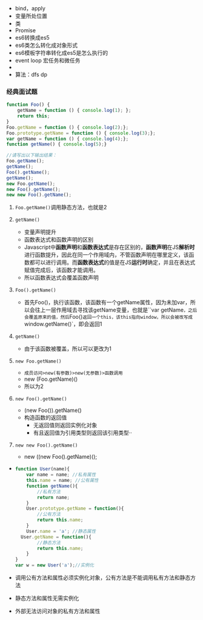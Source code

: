 - bind，apply
- 变量所处位置
- 类
- Promise
- es6转换成es5
- es6类怎么转化成对象形式
- es6模板字符串转化成es5是怎么执行的
- event loop 宏任务和微任务
- 
- 算法：dfs dp 



### 经典面试题

```js
function Foo() {
    getName = function () { console.log(1); };
    return this;
}
Foo.getName = function () { console.log(2);};
Foo.prototype.getName = function () { console.log(3);};
var getName = function () { console.log(4);};
function getName() { console.log(5);}

//请写出以下输出结果：
Foo.getName();
getName();
Foo().getName();
getName();
new Foo.getName();
new Foo().getName();
new new Foo().getName();
```

1. `Foo.getName()`调用静态方法，也就是2

2. `getName()`
   - 变量声明提升
   - 函数表达式和函数声明的区别
   - Javascript中**函数声明**和**函数表达式**是存在区别的，**函数声明**在JS**解析时**进行函数提升，因此在同一个作用域内，不管函数声明在哪里定义，该函数都可以进行调用。而**函数表达式**的值是在JS**运行时**确定，并且在表达式赋值完成后，该函数才能调用。
   - 所以函数表达式会覆盖函数声明
3. `Foo().getName()`
   - 首先Foo()，执行该函数，该函数有一个getName属性，因为未加var，所以会往上一层作用域去寻找该getName变量，也就是``var getName`，之后会覆盖原来的值，然后`Foo()`返回一个this，该this指向window，所以会被改写成`window.getName()`，即会返回1
4. `getName()`
   - 由于该函数被覆盖，所以可以更改为1
5. `new Foo.getName()`
   - `成员访问>new(有参数)>new(无参数)>函数调用`
   - new (Foo.getName)()
   - 所以为2
6. `new Foo().getName()`
   -  (new Foo()).getName()
   - 构造函数的返回值
     - 无返回值则返回实例化对象
     - 有且返回值为引用类型则返回该引用类型··
7. `new new Foo().getName()`
   - new ((new Foo().getName)();

- ```js
  function User(name){
      var name = name; //私有属性
      this.name = name; //公有属性
      function getName(){
          //私有方法
          return name;
      }
      User.prototype.getName = function(){
          //公有方法
          return this.name;
      }
      User.name = 'a'; //静态属性
   	User.getName = function(){
          //静态方法
          return this.name;
      }
  }
  var w = new User('a');//实例化
  ```

- 调用公有方法和属性必须实例化对象，公有方法是不能调用私有方法和静态方法

- 静态方法和属性无需实例化

- 外部无法访问对象的私有方法和属性